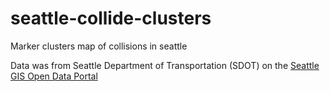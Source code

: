 # seattle-collide-clusters
Marker clusters map of collisions in seattle

Data was from Seattle Department of Transportation (SDOT) on the [Seattle GIS Open Data Portal](https://data-seattlecitygis.opendata.arcgis.com/datasets/collisions)
